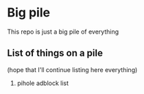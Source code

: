 # Big pile

This repo is just a big pile of everything

## List of things on a pile 
(hope that I'll continue listing here everything)

1. pihole adblock list
